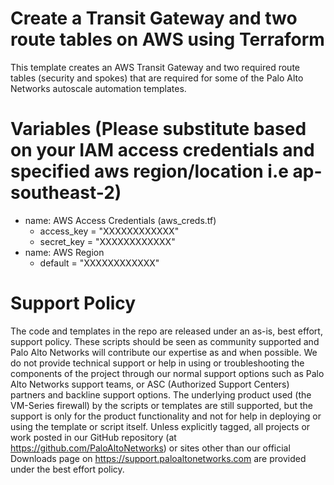# Create a Transit Gateway and two route tables on AWS using Terraform

This template creates an AWS Transit Gateway and two required route tables (security and spokes) that are required for some of the Palo Alto Networks autoscale automation templates.

# Variables (Please substitute based on your IAM access credentials and specified aws region/location i.e ap-southeast-2)
  - name: AWS Access Credentials (aws_creds.tf)
    - access_key = "XXXXXXXXXXXX"
    - secret_key = "XXXXXXXXXXXX"
  - name: AWS Region
    - default = "XXXXXXXXXXXX"

# Support Policy
The code and templates in the repo are released under an as-is, best effort, support policy. These scripts should be seen as community supported and Palo Alto Networks will contribute our expertise as and when possible. We do not provide technical support or help in using or troubleshooting the components of the project through our normal support options such as Palo Alto Networks support teams, or ASC (Authorized Support Centers) partners and backline support options. The underlying product used (the VM-Series firewall) by the scripts or templates are still supported, but the support is only for the product functionality and not for help in deploying or using the template or script itself. Unless explicitly tagged, all projects or work posted in our GitHub repository (at https://github.com/PaloAltoNetworks) or sites other than our official Downloads page on https://support.paloaltonetworks.com are provided under the best effort policy.
